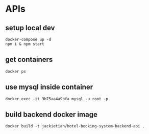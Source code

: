 # APIs

## setup local dev
`docker-compose up -d`\
`npm i & npm start`

## get containers
`docker ps`

## use mysql inside container
`docker exec -it 3b75aa4a9bfa mysql -u root -p`

## build backend docker image
`docker build -t jackietian/hotel-booking-system-backend-api .`